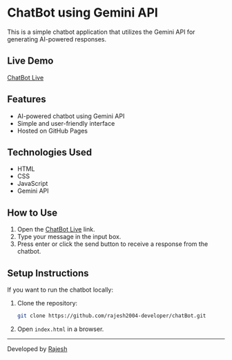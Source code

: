 # ChatBot using Gemini API

This is a simple chatbot application that utilizes the Gemini API for generating AI-powered responses.

## Live Demo

[ChatBot Live](https://rajesh2004-developer.github.io/chatBot/)

## Features

- AI-powered chatbot using Gemini API
- Simple and user-friendly interface
- Hosted on GitHub Pages

## Technologies Used

- HTML
- CSS
- JavaScript
- Gemini API

## How to Use

1. Open the [ChatBot Live](https://rajesh2004-developer.github.io/chatBot/) link.
2. Type your message in the input box.
3. Press enter or click the send button to receive a response from the chatbot.

## Setup Instructions

If you want to run the chatbot locally:

1. Clone the repository:
   ```sh
   git clone https://github.com/rajesh2004-developer/chatBot.git
   ```
2. Open `index.html` in a browser.

---

Developed by [Rajesh](https://github.com/rajesh2004-developer)
